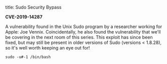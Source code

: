 title: Sudo Security Bypass

**CVE-2019-14287**

A vulnerability found in the Unix Sudo program by a researcher working for Apple: Joe Vennix. Coincidentally, he also found the vulnerability that we'll be covering in the next room of this series. This exploit has since been fixed, but may still be present in older versions of Sudo (versions < 1.8.28), so it's well worth keeping an eye out for!


```
sudo -u#-1 /bin/bash
```
